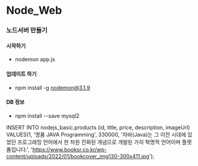 # Node_Web

### 노드서버 만들기

#### 시작하기 
- nodemon app.js

#### 업데이트 하기 
- npm install -g nodemon@3.1.9

#### DB 정보 
- npm install --save mysql2

INSERT INTO nodejs_basic.products (id, title, price, description, imageUrl) VALUES(1, '명품 JAVA Programming', 330000, '자바(Java)는 그 이전 시대에 있었던 프로그래밍 언어에서 한 차원 진화된 개념으로 개발된 가히 혁명적 언어이며 플랫폼입니다.', 'https://www.booksr.co.kr/wp-content/uploads/2022/01/bookcover_img130-300x411.jpg');